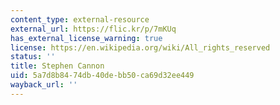 ```yaml
---
content_type: external-resource
external_url: https://flic.kr/p/7mKUq
has_external_license_warning: true
license: https://en.wikipedia.org/wiki/All_rights_reserved
status: ''
title: Stephen Cannon
uid: 5a7d8b84-74db-40de-bb50-ca69d32ee449
wayback_url: ''
---
```

